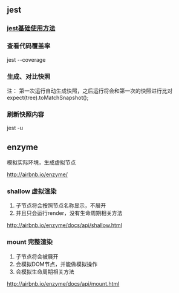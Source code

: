 ## jest

### [jest基础使用方法](http://facebook.github.io/jest/)



### 查看代码覆盖率

jest --coverage



### 生成、对比快照

注： 第一次运行自动生成快照，之后运行将会和第一次的快照进行比对
expect(tree).toMatchSnapshot();



### 刷新快照内容

jest -u 



## enzyme

模拟实际环境，生成虚拟节点

http://airbnb.io/enzyme/



### shallow 虚拟渲染

1. 子节点将会按照节点名称显示，不展开
2. 并且只会运行render，没有生命周期相关方法

http://airbnb.io/enzyme/docs/api/shallow.html



### mount 完整渲染

1. 子节点将会被展开
2. 会模拟DOM节点，并能做模拟操作
3. 会模拟生命周期相关方法

http://airbnb.io/enzyme/docs/api/mount.html